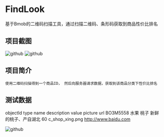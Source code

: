 FindLook
========

基于Bmob的二维码扫描工具，通过扫描二维码、条形码获取到商品性价比排名



项目截图
-------

![github](https://github.com/Stonekity/FindLook/blob/master/Screenshot1.png)
![github](https://github.com/Stonekity/FindLook/blob/master/Screenshot2.png)



项目简介
-------

	使用二维码扫描得到一个商品ID， 然后向服务器请求数据，获取到该商品分类下性价比排名



测试数据
-------

objectId  type	 name	 description	    value	 picture	        url
BO3M5558  水果    桃子	 新鲜的桃子、产自湖北	60	     c_shop_xing.png	http://www.baidu.com 

![github](https://github.com/Stonekity/FindLook/blob/master/qrcode.png)
